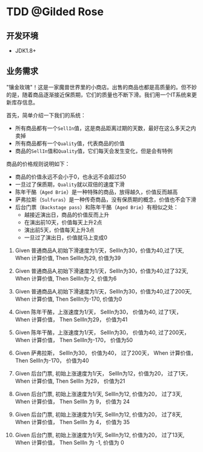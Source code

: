 # TDD @Gilded Rose


## 开发环境
 - JDK1.8+
 
## 业务需求

"镶金玫瑰"！这是一家魔兽世界里的小商店。出售的商品也都是高质量的。但不妙的是，随着商品逐渐接近保质期，它们的质量也不断下滑。我们用一个IT系统来更新库存信息。

首先，简单介绍一下我们的系统：

- 所有商品都有一个`SellIn`值，这是商品距离过期的天数，最好在这么多天之内卖掉
- 所有商品都有一个`Quality`值，代表商品的价值
- 商品的`SellIn`值和`Quality`值，它们每天会发生变化，但是会有特例


商品的价格规则说明如下：

- 商品的价值永远不会小于0，也永远不会超过50
- 一旦过了保质期，`Quality`就以双倍的速度下滑
- 陈年干酪（`Aged Brie`）是一种特殊的商品，放得越久，价值反而越高
- 萨弗拉斯（`Sulfuras`）是一种传奇商品，没有保质期的概念，价值也不会下滑
- 后台门票（`Backstage pass`）和陈年干酪（`Aged Brie`）有相似之处：
	- 越接近演出日，商品的价值反而上升
	- 在演出前10天，价值每天上升2点
	- 演出前5天，价值每天上升3点
	- 一旦过了演出日，价值就马上变成0

1. Given 普通商品A,初始下滑速度为1/天，SellIn为30，价值为40,过了1天, When 计算价值, Then SellIn为29, 价值为39  
1. Given 普通商品A,初始下滑速度为1/天，SellIn为30，价值为40,过了32天, When 计算价值, Then SellIn为-2, 价值为6  
2. Given 普通商品A,初始下滑速度为1/天，SellIn为30，价值为40,过了200天, When 计算价值, Then SellIn为-170, 价值为0

3. Given 陈年干酪，上涨速度为1/天， SellIn为30， 价值为40, 过了1天， When 计算价值， Then SellIn为29， 价值为41
4. Given 陈年干酪，上涨速度为1/天， SellIn为30， 价值为40, 过了200天， When 计算价值， Then SellIn为-170， 价值为50

5. Given 萨弗拉斯， SellIn为30， 价值为40， 过了200天， When 计算价值， Then SellIn为-170， 价值为40

6. Given 后台门票, 初始上涨速度为1/天， SellIn为12，价值为20， 过了1天， When 计算价值, Then SellIn 为29， 价值为21
7. Given 后台门票, 初始上涨速度为1/天, SellIn为12,  价值为20， 过了3天, When 计算价值， Then SellIn 为 9， 价值为 24
8. Given 后台门票, 初始上涨速度为1/天, SellIn为12,  价值为20， 过了8天, When 计算价值， Then SellIn 为 4， 价值为 35
9. Given 后台门票, 初始上涨速度为1/天, SellIn为12,  价值为20， 过了13天, When 计算价值， Then SellIn 为 -1, 价值为 0




